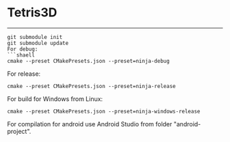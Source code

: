 # Tetris3D
----
```shaell
git submodule init
git submodule update
For debug:
```shaell
cmake --preset CMakePresets.json --preset=ninja-debug
```

For release:
```shaell
cmake --preset CMakePresets.json --preset=ninja-release
```

For build for Windows from Linux:
```shaell
cmake --preset CMakePresets.json --preset=ninja-windows-release
```

For compilation for android use Android Studio from folder "android-project".
